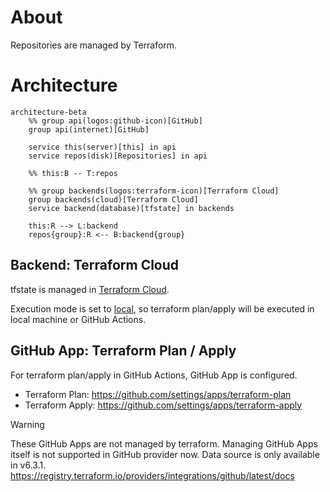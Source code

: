 # About
Repositories are managed by Terraform.

# Architecture
<!-- https://icones.js.org/collection/logos -->
```mermaid
architecture-beta
    %% group api(logos:github-icon)[GitHub]
    group api(internet)[GitHub]

    service this(server)[this] in api
    service repos(disk)[Repositories] in api

    %% this:B -- T:repos

    %% group backends(logos:terraform-icon)[Terraform Cloud]
    group backends(cloud)[Terraform Cloud]
    service backend(database)[tfstate] in backends

    this:R --> L:backend
    repos{group}:R <-- B:backend{group}
```

## Backend: Terraform Cloud
tfstate is managed in [Terraform Cloud](https://app.terraform.io/app).

Execution mode is set to [local](https://developer.hashicorp.com/terraform/cloud-docs/workspaces/settings#execution-mode), so terraform plan/apply will be executed in local machine or GitHub Actions.

## GitHub App: Terraform Plan / Apply
For terraform plan/apply in GitHub Actions, GitHub App is configured.
- Terraform Plan: https://github.com/settings/apps/terraform-plan
- Terraform Apply: https://github.com/settings/apps/terraform-apply

> [!WARNING]
These GitHub Apps are not managed by terraform. Managing GitHub Apps itself is not supported in GitHub provider now. Data source is only available in v6.3.1.
https://registry.terraform.io/providers/integrations/github/latest/docs

